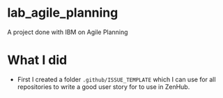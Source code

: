 # lab_agile_planning
A project done with IBM on Agile Planning 

# What I did 

  - First I created a folder `.github/ISSUE_TEMPLATE` which I can use for all repositories to write a good user story for to use in ZenHub.
